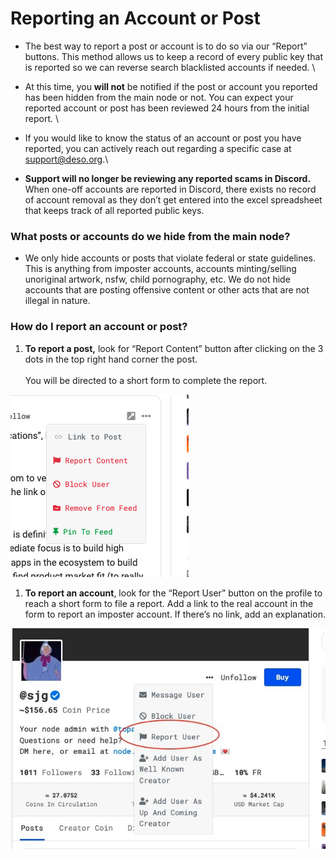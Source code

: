 # Reporting an Account or Post

* The best way to report a post or account is to do so via our “Report” buttons. This method allows us to keep a record of every public key that is reported so we can reverse search blacklisted accounts if needed. \

* At this time, you **will not** be notified if the post or account you reported has been hidden from the main node or not. You can expect your reported account or post has been reviewed 24 hours from the initial report. \

* If you would like to know the status of an account or post you have reported, you can actively reach out regarding a specific case at support@deso.org.\

* **Support will no longer be reviewing any reported scams in Discord.** When one-off accounts are reported in Discord, there exists no record of account removal as they don’t get entered into the excel spreadsheet that keeps track of all reported public keys.

### What posts or accounts do we hide from the main node?&#x20;

* We only hide accounts or posts that violate federal or state guidelines. This is anything from imposter accounts, accounts minting/selling unoriginal artwork, nsfw, child pornography, etc. We do not hide accounts that are posting offensive content or other acts that are not illegal in nature.&#x20;

### How do I report an account or post?&#x20;

1. **To report a post,** look for “Report Content” button after clicking on the 3 dots in the top right hand corner the post.\
   \
   You will be directed to a short form to complete the report.

![](<../.gitbook/assets/Report Content.png>)

1. **To report an account**, look for the “Report User” button on the profile to reach a short form to file a report. Add a link to the real account in the form to report an imposter account. If there’s no link, add an explanation.

![](<../.gitbook/assets/Report User.jpg>)



